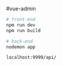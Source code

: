 #vue-admin




```bash
# front-end
npm run dev
npm run build

# back-end
nodemon app

localhost:9999/api/
```

